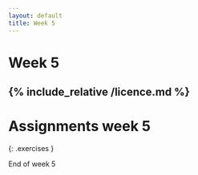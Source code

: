 ```yaml
---
layout: default
title: Week 5
---
```

# Week 5
{% include_relative /licence.md %}
---

# Assignments week 5

{: .exercises }

End of week 5

